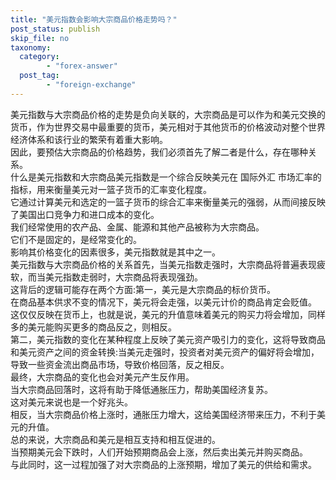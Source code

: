```yaml
---
title: "美元指数会影响大宗商品价格走势吗？"
post_status: publish
skip_file: no
taxonomy:
  category:
        - "forex-answer"
  post_tag:
        - "foreign-exchange"
---
```


美元指数与大宗商品价格的走势是负向关联的，大宗商品是可以作为和美元交换的货币，作为世界交易中最重要的货币，美元相对于其他货币的价格波动对整个世界经济体系和该行业的繁荣有着重大影响。  
因此，要预估大宗商品的价格趋势，我们必须首先了解二者是什么，存在哪种关系。  
什么是美元指数和大宗商品美元指数是一个综合反映美元在 国际外汇 市场汇率的指标，用来衡量美元对一篮子货币的汇率变化程度。  
它通过计算美元和选定的一篮子货币的综合汇率来衡量美元的强弱，从而间接反映了美国出口竞争力和进口成本的变化。  
我们经常使用的农产品、金属、能源和其他产品被称为大宗商品。  
它们不是固定的，是经常变化的。  
影响其价格变化的因素很多，美元指数就是其中之一。  
美元指数与大宗商品价格的关系首先，当美元指数走强时，大宗商品将普遍表现疲软，而当美元指数走弱时，大宗商品将表现强劲。  
这背后的逻辑可能存在两个方面:第一，美元是大宗商品的标价货币。  
在商品基本供求不变的情况下，美元将会走强，以美元计价的商品肯定会贬值。  
这仅仅反映在货币上，也就是说，美元的升值意味着美元的购买力将会增加，同样多的美元能购买更多的商品反之，则相反。  
第二，美元指数的变化在某种程度上反映了美元资产吸引力的变化，这将导致商品和美元资产之间的资金转换:当美元走强时，投资者对美元资产的偏好将会增加，导致一些资金流出商品市场，导致价格回落，反之相反。  
最终，大宗商品的变化也会对美元产生反作用。  
当大宗商品回落时，这将有助于降低通胀压力，帮助美国经济复苏。  
这对美元来说也是一个好兆头。  
相反，当大宗商品价格上涨时，通胀压力增大，这给美国经济带来压力，不利于美元的升值。  
总的来说，大宗商品和美元是相互支持和相互促进的。  
当预期美元会下跌时，人们开始预期商品会上涨，然后卖出美元并购买商品。  
与此同时，这一过程加强了对大宗商品的上涨预期，增加了美元的供给和需求。
